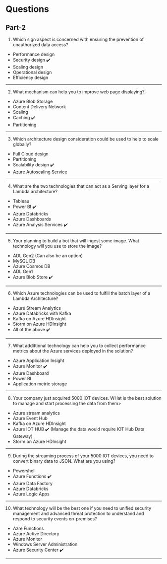 # Questions

## Part-2

1. Which sign aspect is concerned with ensuring the prevention of unauthorized data access?

- Performance design
- Security design :heavy_check_mark:
- Scaling design
- Operational design
- Efficiency design

----

2. What mechanism can help you to improve web page displaying?

- Azure Blob Storage
- Content Delivery Network 
- Scaling
- Caching :heavy_check_mark:
- Partitioning

----

3. Which architecture design consideration could be used to help to scale globally?

- Full Cloud design
- Partitioning
- Scalability design :heavy_check_mark:
- Azure Autoscaling Service

----

4. What are the two technologies that can act as a Serving layer for a Lambda architecture?

- Tableau
- Power BI :heavy_check_mark:
- Azure Databricks
- Azure Dashboards
- Azure Analysis Services :heavy_check_mark:

----

5. Your planning to build a bot that will ingest some image. What technology will you use to store the image?

- ADL Gen2 (Can also be an option)
- MySQL DB
- Azure Cosmos DB
- ADL Gen1
- Azure Blob Store :heavy_check_mark:

----

6. Which Azure technologies can be used to fulfill the batch layer of a Lambda Architecture?

- Azure Stream Analytics
- Azure Databricks with Kafka
- Kafka on Azure HDInsight
- Storm on Azure HDInsight
- All of the above :heavy_check_mark:

----

7. What addittional technology can help you to collect performance metrics about the Azure services deployed in the solution?

- Azure Application Insight
- Azure Monitor :heavy_check_mark:
- Azure Dashboard
- Power BI
- Application metric storage

----

8. Your company just acquired 5000 IOT devices. WHat is the best solution to manage and start processing the data from them>

- Azure stream analytics
- Azure Event Hub
- Kafka on Azure HDInsight
- Azure IOT HUB :heavy_check_mark: (Manage the data would require IOT Hub Data Gateway) 
- Storm on Azure HDInsight

----

9. During  the streaming process of your 5000 IOT devices, you need to convert binary data to JSON. What are you using?

- Powershell
- Azure Functions :heavy_check_mark:
- Azure Data Factory
- Azure Databricks
- Azure Logic Apps

----

10. What technology will be the best one if you need to unified security management and advanced threat protection  to understand and respond to security events on-premises?

- Azre Functions
- Azure Active Directory
- Azure Monitor
- Windows Server Administration
- Azure Security Center :heavy_check_mark:

----
